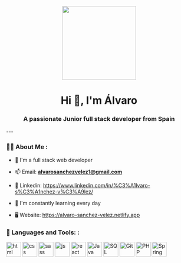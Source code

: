<div id="header" align="center">
    <img src="https://github.com/Alvarosanchezz3/Alvarosanchezz3/assets/99328696/b20b5ad0-8e3f-4ab6-a7b2-7a334225db44" width="200" />
    <h1 align="center">Hi 👋, I'm Álvaro</h1>
    <h3 align="center">A passionate Junior full stack developer from Spain</h3>
</div>
---

### 👨‍💻 About Me :

- 📝 I'm a full stack web developer

- 📫 Email: **alvarosanchezvelez1@gmail.com**

- 💼 Linkedin: https://www.linkedin.com/in/%C3%A1lvaro-s%C3%A1nchez-v%C3%A9lez/

- 🌱 I'm constantly learning every day

- 🖥️ Website: https://alvaro-sanchez-velez.netlify.app


### 🔨 Languages and Tools: :
<div align="left">
            <div>
                <img src="https://github.com/Alvarosanchezz3/Alvarosanchezz3/assets/99328696/ffe4f2d1-e842-4ecd-b6b3-7911e4f98571" alt="html" width="40" height="40" cursor="pointer">
                <img src="https://github.com/Alvarosanchezz3/Alvarosanchezz3/assets/99328696/52005356-d51a-4ff3-994b-d4e112c2f19d" alt="css" width="40" height="40" cursor="pointer">
                <img src="https://github.com/Alvarosanchezz3/Alvarosanchezz3/assets/99328696/6953ad0d-e462-4343-a6e1-867270e2eb4a" alt="sass" width="40" height="40" cursor="pointer">
                <img src="https://github.com/Alvarosanchezz3/Alvarosanchezz3/assets/99328696/1becf855-b801-4215-9b8f-0dcdd5c859bb" alt="js" width="40" height="40" cursor="pointer">
                <img src="https://github.com/Alvarosanchezz3/Alvarosanchezz3/assets/99328696/619efd2a-031c-4570-afc6-9176754b3477" alt="react" width="40" height="40" cursor="pointer">
                <img src="https://github.com/Alvarosanchezz3/Alvarosanchezz3/assets/99328696/99bb7505-dcac-420b-952c-ab78feaa5789" alt="Java" width="40" height="40" cursor="pointer">
                <img src="https://github.com/Alvarosanchezz3/Alvarosanchezz3/assets/99328696/67c568c0-5617-435f-96f8-9d16345cfeb9" alt="SQL" width="40" height="40" cursor="pointer">
                <img src="https://github.com/Alvarosanchezz3/Alvarosanchezz3/assets/99328696/30dc6ff1-3e7f-4e4d-b592-99759c9eafb0" alt="Git" width="40" height="40" cursor="pointer">
                <img src="https://github.com/Alvarosanchezz3/Alvarosanchezz3/assets/99328696/c85e184a-ce60-4b62-8b77-a542a7608e35" alt="PHP" width="40" height="40" cursor="pointer">
                <img src="https://github.com/Alvarosanchezz3/Alvarosanchezz3/assets/99328696/ca481b8e-ab16-4f0e-b877-8614ddc47287" alt="Spring" width="40" height="40" cursor="pointer">
                            
</div>
